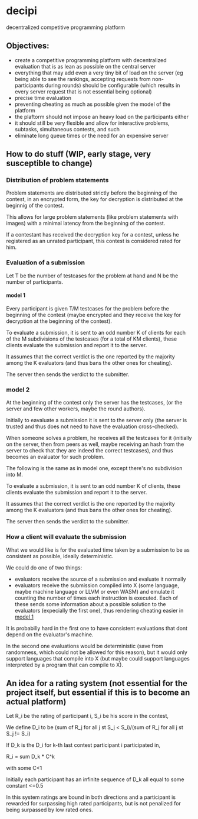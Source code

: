 # decipi
decentralized competitive programming platform
## Objectives:
- create a competitive programming platform with decentralized evaluation that is as lean as possible on the central server
- everything that may add even a very tiny bit of load on the server (eg being able to see the rankings, accepting requests from non-participants during rounds) should be configurable (which results in every server request that is not essential being optional)
- precise time evaluation
- preventing cheating as much as possible given the model of the platform
- the plaftorm should not impose an heavy load on the participants either
- it should still be very flexible and allow for interactive problems, subtasks, simultaneous contests, and such
- eliminate long queue times or the need for an expensive server

## How to do stuff (WIP, early stage, very susceptible to change)
### Distribution of problem statements
Problem statements are distributed strictly before the beginning of the contest, in an encrypted form, the key for decryption is distributed at the beginnig of the contest.

This allows for large problem statements (like problem statements with images) with a minimal latency from the beginning of the contest.

If a contestant has received the decryption key for a contest, unless he registered as an unrated participant, this contest is considered rated for him.
### Evaluation of a submission
Let T be the number of testcases for the problem at hand and N be the number of participants.
#### model 1
Every participant is given T/M testcases for the problem before the beginning of the contest (maybe encrypted and they receive the key for decryption at the beginning of the contest).

To evaluate a submission, it is sent to an odd number K of clients for each of the M subdivisions of the testcases (for a total of KM clients), these clients evaluate the submission and report it to the server.

It assumes that the correct verdict is the one reported by the majority among the K evaluators (and thus bans the other ones for cheating).

The server then sends the verdict to the submitter.
### model 2
At the beginning of the contest only the server has the testcases, (or the server and few other workers, maybe the round authors).

Initially to eavaluate a submission it is sent to the server only (the server is trusted and thus does not need to have the evaluation cross-checked).

When someone solves a problem, he receives all the testcases for it (initially on the server, then from peers as well, maybe receiving an hash from the server to check that they are indeed the correct testcases), and thus becomes an evaluator for such problem.

The following is the same as in model one, except there's no subdivision into M.

To evaluate a submission, it is sent to an odd number K of clients, these clients evaluate the submission and report it to the server.

It assumes that the correct verdict is the one reported by the majority among the K evaluators (and thus bans the other ones for cheating).

The server then sends the verdict to the submitter.

### How a client will evaluate the submission
What we would like is for the evaluated time taken by a submission to be as consistent as possible, ideally deterministic.

We could do one of two things:
- evaluators receive the source of a submission and evaluate it normally
- evaluators receive the submission compiled into X (some language, maybe machine language or LLVM or even WASM) and emulate it counting the number of times each instruction is executed.
Each of these sends some information about a possible solution to the evaluators (expecially the first one), thus rendering cheating easier in [model 1](#model-1)

It is probabilly hard in the first one to have consistent evaluations that dont depend on the evaluator's machine.

In the second one evaluations would be deterministic (save from randomness, which could not be allowed for this reason), but it would only support languages that compile into X (but maybe could support languages interpreted by a program that can compile to X).

## An idea for a rating system (not essential for the project itself, but essential if this is to become an actual platform)
Let R_i be the rating of participant i, S_i be his score in the contest,

We define D_i to be (sum of R_j for all j st S_j < S_i)/(sum of R_j for all j st S_j != S_i)

If D_k is the D_i for k-th last contest participant i participated in,

R_i = sum D_k * C^k

with some C<1

Initially each participant has an infinite sequence of D_k all equal to some constant <=0.5

In this system ratings are bound in both directions and a participant is rewarded for surpassing high rated participants, but is not penalized for being surpassed by low rated ones.

